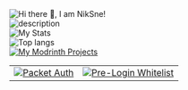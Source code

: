 <picture>
	<source
		srcset="https://readme-typing-svg.herokuapp.com?font=Bad+Script&size=40&pause=1000&duration=2500&color=FFFFFF&vCenter=true&repeat=false&width=435&height=100&lines=Hi+there+%F0%9F%91%8B%2C+I+am+NikSne!"
		media="(prefers-color-scheme: dark), (prefers-color-scheme: no-preference)"
	/>
	<source 
		srcset="https://readme-typing-svg.herokuapp.com?font=Bad+Script&size=40&pause=1000&duration=2500&color=000000&vCenter=true&repeat=false&width=435&height=100&lines=Hi+there+%F0%9F%91%8B%2C+I+am+NikSne!"
		media="(prefers-color-scheme: light)"
	/>
	<img alt="Hi there 👋, I am NikSne!" src="https://readme-typing-svg.herokuapp.com?font=Bad+Script&size=40&pause=1000&duration=2500&color=FFFFFF&vCenter=true&repeat=false&width=435&height=100&lines=Hi+there+%F0%9F%91%8B%2C+I+am+NikSne!"/>
</picture>	
<br>
<picture>
	<source
		srcset="https://readme-typing-svg.herokuapp.com?font=Bad+Script&size=40&pause=1000&color=000000&vCenter=true&width=2190&height=100&lines=%E2%97%8F+%F0%9F%94%AD+I%E2%80%99m+currently+working+on+ShardMC.;%E2%97%8F+%F0%9F%8C%B1+I%E2%80%99m+currently+learning+Pascal%2C+Java%2C+Python%2C+C%2B%2B%2C+HTML+and+Japanese.;%E2%97%8F+%F0%9F%93%AB+How+to+reach+me%3A+You+can+contact+me+in+Discord.;%E2%97%8F+%F0%9F%98%84+Pronouns%3A+It%2C+He.;%E2%97%8F+%E2%9A%A1+about+me%3A+I+love+coding%2C+I+am+Co-Owner+of+ShardMC+%26+technical+admin+of+the+Wolfland%2C+SharpLand+%26+Fallen+World+Minecraft+servers." 
		media="(prefers-color-scheme: light)" 
	/>
	<source
		srcset="https://readme-typing-svg.herokuapp.com?font=Bad+Script&size=40&pause=1000&color=FFFFFF&vCenter=true&width=2190&height=100&lines=%E2%97%8F+%F0%9F%94%AD+I%E2%80%99m+currently+working+on+ShardMC.;%E2%97%8F+%F0%9F%8C%B1+I%E2%80%99m+currently+learning+Pascal%2C+Java%2C+Python%2C+C%2B%2B%2C+HTML+and+Japanese.;%E2%97%8F+%F0%9F%93%AB+How+to+reach+me%3A+You+can+contact+me+in+Discord.;%E2%97%8F+%F0%9F%98%84+Pronouns%3A+It%2C+He.;%E2%97%8F+%E2%9A%A1+about+me%3A+I+love+coding%2C+I+am+Co-Owner+of+ShardMC+%26+technical+admin+of+the+Wolfland%2C+SharpLand+%26+Fallen+World+Minecraft+servers." 
		media="(prefers-color-scheme: dark), (prefers-color-scheme: no-preference)"
	/>
	<img alt="description" src="https://readme-typing-svg.herokuapp.com?font=Bad+Script&size=40&pause=1000&color=000000&vCenter=true&width=2190&height=100&lines=%E2%97%8F+%F0%9F%94%AD+I%E2%80%99m+currently+working+on+ShardMC.;%E2%97%8F+%F0%9F%8C%B1+I%E2%80%99m+currently+learning+Pascal%2C+Java%2C+Python%2C+C%2B%2B+and+HTML.;%E2%97%8F+%F0%9F%93%AB+How+to+reach+me%3A+You+can+contact+me+in+Discord.;%E2%97%8F+%F0%9F%98%84+Pronouns%3A+It%2C+He.;%E2%97%8F+%E2%9A%A1+about+me%3A+I+love+coding%2C+I+am+Co-Owner+of+ShardMC+%26+technical+admin+of+the+Wolfland%2C+SharpLand+%26+Fallen+World+Minecraft+servers."/>
</picture>
<br>
<picture>
	<source 
		srcset="https://github-readme-stats.vercel.app/api?username=niksnemc&custom_title=My+stats:&show_icons=true&theme=dark"
		media="(prefers-color-scheme: dark), (prefers-color-scheme: no-preference)"
	/>
	<source
		srcset="https://github-readme-stats.vercel.app/api?username=niksnemc&custom_title=My+stats:&show_icons=true&theme=light"
		media="(prefers-color-scheme: light)"
	/>
	<img alt="My Stats" src="https://github-readme-stats.vercel.app/api?username=niksnemc&custom_title=My+stats:&show_icons=true&theme=dark"/>
</picture>
<br>
<picture>
	<source
		srcset="https://github-readme-stats.vercel.app/api/top-langs/?username=niksnemc&theme=dark"
		media="(prefers-color-scheme: dark), (prefers-color-scheme: no-preference)"
	/>
	<source
		srcset="https://github-readme-stats.vercel.app/api/top-langs/?username=niksnemc&theme=light"
		media="(prefers-color-scheme: light)"
	/>
	<img alt="Top langs" src="https://github-readme-stats.vercel.app/api/top-langs/?username=niksnemc&theme=dark"/>
</picture>
<br>
<a href="https://modrinth.com/user/NikSne" target="_blank">
	<picture>
		<source
			srcset="https://readme-typing-svg.herokuapp.com?font=Bad+Script&size=40&pause=2000&duration=2500&color=FFFFFF&vCenter=true&repeat=false&width=435&height=100&lines=My+Modrinth+Projects%3A"
			media="(prefers-color-scheme: dark), (prefers-color-scheme: no-preference)"
		/>
		<source
			srcset="https://readme-typing-svg.herokuapp.com?font=Bad+Script&size=40&pause=2000&duration=2500&color=000000&vCenter=true&repeat=false&width=435&height=100&lines=My+Modrinth+Projects%3A"
			media="(prefers-color-scheme: light)"
		/>
		<img alt="My Modrinth Projects" src="https://readme-typing-svg.herokuapp.com?font=Bad+Script&size=40&pause=2000&duration=2500&color=FFFFFF&vCenter=true&repeat=false&width=435&height=100&lines=My+Plugins%3A"/>
	</picture>
</a>
<br>
<table>
	<td>
		<a href="https://github.com/niksnemc/packetauth" target="_blank">
			<picture>
				<source
					srcset="https://github-readme-stats.vercel.app/api/pin/?username=niksnemc&repo=packetauth&theme=dark"
					media="(prefers-color-scheme: dark), (prefers-color-scheme: no-preference)"
				/>
				<source
					srcset="https://github-readme-stats.vercel.app/api/pin/?username=niksnemc&repo=packetauth&theme=light"
					media="(prefers-color-scheme: light)"
				/>
				<img alt="Packet Auth" src="https://github-readme-stats.vercel.app/api/pin/?username=niksnemc&repo=packetauth&theme=dark"/>
			</picture>
		</a>
	</td>
	<td>
		<a href="https://github.com/niksnemc/prelogin-whitelist" target="_blank">
			<picture>
				<source
					srcset="https://github-readme-stats.vercel.app/api/pin/?username=niksnemc&repo=prelogin-whitelist&theme=dark"
					media="(prefers-color-scheme: dark), (prefers-color-scheme: no-preference)"
				/>
				<source
					srcset="https://github-readme-stats.vercel.app/api/pin/?username=niksnemc&repo=prelogin-whitelist&theme=light"
					media="(prefers-color-scheme: light)"
				/>
				<img alt="Pre-Login Whitelist" src="https://github-readme-stats.vercel.app/api/pin/?username=niksnemc&repo=prelogin-whitelist&theme=dark"/>
			</picture>
		</a>
	</td>
</table>
